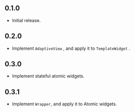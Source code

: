 ## 0.1.0

* Initial release.

## 0.2.0

* Implement `AdaptiveView` , and apply it to `TemplateWidget` .

## 0.3.0

* Implement stateful atomic widgets.

## 0.3.1

* Implement `Wrapper`, and apply it to Atomic widgets.
